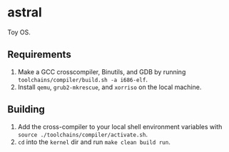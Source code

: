 # astral

Toy OS.

## Requirements

1. Make a GCC crosscompiler, Binutils, and GDB by running `toolchains/compiler/build.sh -a i686-elf`.
2. Install `qemu`, `grub2-mkrescue`, and `xorriso` on the local machine.

## Building

1. Add the cross-compiler to your local shell environment variables with `source ./toolchains/compiler/activate.sh`.
2. `cd` into the `kernel` dir and run `make clean build run`.
